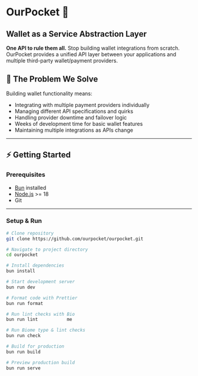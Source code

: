 # OurPocket 🚀

## Wallet as a Service Abstraction Layer

**One API to rule them all.** Stop building wallet integrations from scratch. OurPocket provides a unified API layer between your applications and multiple third-party wallet/payment providers.

## 🎯 The Problem We Solve

Building wallet functionality means:

- Integrating with multiple payment providers individually
- Managing different API specifications and quirks
- Handling provider downtime and failover logic
- Weeks of development time for basic wallet features
- Maintaining multiple integrations as APIs change

---

## ⚡ Getting Started

### Prerequisites

- [Bun](https://bun.sh/) installed
- [Node.js](https://nodejs.org/) >= 18
- Git

---

### Setup & Run

```bash
# Clone repository
git clone https://github.com/ourpocket/ourpocket.git

# Navigate to project directory
cd ourpocket

# Install dependencies
bun install

# Start development server
bun run dev

# Format code with Prettier
bun run format

# Run lint checks with Bio
bun run lint           me

# Run Biome type & lint checks
bun run check

# Build for production
bun run build

# Preview production build
bun run serve
```

